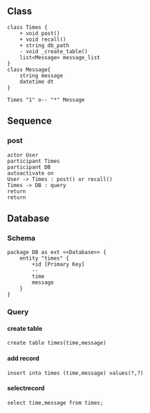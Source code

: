 ## Class

```plantuml
class Times {
    + void post()
    + void recall()
    + string db_path
    - void _create_table()
    list<Message> message_list
}
class Message{
    string message
    datetime dt
}

Times "1" o-- "*" Message
```

## Sequence

### post

```plantuml
actor User
participant Times
participant DB
autoactivate on
User -> Times : post() or recall()
Times -> DB : query
return
return
```

## Database

### Schema

```plantuml
package DB as ext <<Database>> {
    entity "times" {
        +id [Primary Key]
        --
        time
        message
    }
}
```

### Query

#### create table

`create table times(time,message)`

#### add record

`insert into times (time,message) values(?,?)`

#### selectrecord

`select time,message from times;`
